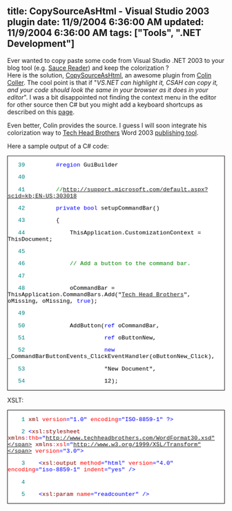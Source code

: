 title: CopySourceAsHtml - Visual Studio 2003 plugin
date: 11/9/2004 6:36:00 AM
updated: 11/9/2004 6:36:00 AM
tags: ["Tools", ".NET Development"]
---
Ever wanted to copy paste some code from Visual Studio .NET 2003 to your blog tool (e.g. [Sauce Reader](http://www.synop.com/Products/SauceReader/)) and keep the colorization ?<br>Here is the solution, [CopySourceAsHtml](http://www.jtleigh.com/people/colin/blog/archives/2004/11/copysourceashtm_3.html), an awesome plugin from [Colin Coller](http://www.jtleigh.com/people/colin/blog/). The cool point is that if "<em>VS.NET can highlight it, CSAH can copy it, and your code should look the same in your browser as it does in your editor</em>". I was a bit disappointed not finding the context menu in the editor for other source then C# but you might add a keyboard shortcups as described on this [page](http://www.jtleigh.com/people/colin/blog/archives/2004/10/copysourceashtm_1.html).

Even better, Colin provides the source. I guess I will soon integrate his colorization way to [Tech Head Brothers](http://www.techheadbrothers.com "Tech Head Brothers") Word 2003 [publishing tool](http://weblogs.asp.net/lkempe/archive/2004/08/23/219122.aspx).

Here a sample output of a C# code:

<div style="BORDER-RIGHT: windowtext 1pt solid; PADDING-RIGHT: 0pt; BORDER-TOP: windowtext 1pt solid; PADDING-LEFT: 0pt; FONT-SIZE: 10pt; BACKGROUND: #ffffff; PADDING-BOTTOM: 0pt; BORDER-LEFT: windowtext 1pt solid; COLOR: #000000; PADDING-TOP: 0pt; BORDER-BOTTOM: windowtext 1pt solid; FONT-FAMILY: Courier New">


<span style="BACKGROUND: #ffffff; COLOR: #008080">   39</span> <span style="COLOR: #0000ff">        #region</span><span> GuiBuilder</span>

<span style="BACKGROUND: #ffffff; COLOR: #008080">   40</span>  

<span style="BACKGROUND: #ffffff; COLOR: #008080">   41</span> <span>        </span><span style="COLOR: #008000">//http://support.microsoft.com/default.aspx?scid=kb;EN-US;303018</span>

<span style="BACKGROUND: #ffffff; COLOR: #008080">   42</span> <span>        </span><span style="COLOR: #0000ff">private</span><span style="COLOR: #0000ff"> bool</span><span> setupCommandBar()</span>

<span style="BACKGROUND: #ffffff; COLOR: #008080">   43</span> <span>        {</span>

<span style="BACKGROUND: #ffffff; COLOR: #008080">   44</span> <span>            ThisApplication.CustomizationContext = ThisDocument;</span>

<span style="BACKGROUND: #ffffff; COLOR: #008080">   45</span>  

<span style="BACKGROUND: #ffffff; COLOR: #008080">   46</span> <span>            </span><span style="COLOR: #008000">// Add a button to the command bar.</span>

<span style="BACKGROUND: #ffffff; COLOR: #008080">   47</span>  

<span style="BACKGROUND: #ffffff; COLOR: #008080">   48</span> <span>            oCommandBar = ThisApplication.CommandBars.Add("[Tech Head Brothers](http://www.techheadbrothers.com "Tech Head Brothers")", oMissing, oMissing, </span><span style="COLOR: #0000ff">true</span><span>);</span>

<span style="BACKGROUND: #ffffff; COLOR: #008080">   49</span>  

<span style="BACKGROUND: #ffffff; COLOR: #008080">   50</span> <span>            AddButton(</span><span style="COLOR: #0000ff">ref</span><span> oCommandBar,</span>

<span style="BACKGROUND: #ffffff; COLOR: #008080">   51</span> <span>                      </span><span style="COLOR: #0000ff">ref</span><span> oButtonNew,</span>

<span style="BACKGROUND: #ffffff; COLOR: #008080">   52</span> <span>                      </span><span style="COLOR: #0000ff">new</span><span> _CommandBarButtonEvents_ClickEventHandler(oButtonNew_Click),</span>

<span style="BACKGROUND: #ffffff; COLOR: #008080">   53</span> <span>                      "New Document",</span>

<span style="BACKGROUND: #ffffff; COLOR: #008080">   54</span> <span>                      12);</span>
</div>


XSLT:

<div style="BORDER-RIGHT: windowtext 1pt solid; PADDING-RIGHT: 0pt; BORDER-TOP: windowtext 1pt solid; PADDING-LEFT: 0pt; FONT-SIZE: 10pt; BACKGROUND: #ffffff; PADDING-BOTTOM: 0pt; BORDER-LEFT: windowtext 1pt solid; COLOR: #000000; PADDING-TOP: 0pt; BORDER-BOTTOM: windowtext 1pt solid; FONT-FAMILY: Courier New">


<span style="BACKGROUND: #ffffff; COLOR: #008080">    1</span> <span style="COLOR: #0000ff"><?</span><span style="COLOR: #800000">xml</span><span style="COLOR: #ff0000"> version</span><span style="COLOR: #0000ff">="1.0"</span><span style="COLOR: #ff0000"> encoding</span><span style="COLOR: #0000ff">="ISO-8859-1"</span><span style="COLOR: #0000ff"> ?></span>

<span style="BACKGROUND: #ffffff; COLOR: #008080">    2</span> <span style="COLOR: #0000ff"><</span><span style="COLOR: #800000">xsl:stylesheet</span><span style="COLOR: #800000"> xmlns</span><span style="COLOR: #ff00ff">:</span><span style="COLOR: #ff0000">thb</span><span style="COLOR: #0000ff">="http://www.techheadbrothers.com/WordFormat30.xsd"</span><span style="COLOR: #800000"> xmlns</span><span style="COLOR: #ff00ff">:</span><span style="COLOR: #ff0000">xsl</span><span style="COLOR: #0000ff">="http://www.w3.org/1999/XSL/Transform"</span><span style="COLOR: #ff0000"> version</span><span style="COLOR: #0000ff">="3.0"></span>

<span style="BACKGROUND: #ffffff; COLOR: #008080">    3</span> <span style="COLOR: #0000ff">   <</span><span style="COLOR: #800000">xsl:output</span><span style="COLOR: #ff0000"> method</span><span style="COLOR: #0000ff">="html"</span><span style="COLOR: #ff0000"> version</span><span style="COLOR: #0000ff">="4.0"</span><span style="COLOR: #ff0000"> encoding</span><span style="COLOR: #0000ff">="iso-8859-1"</span><span style="COLOR: #ff0000"> indent</span><span style="COLOR: #0000ff">="yes"</span><span style="COLOR: #0000ff"> /></span>

<span style="BACKGROUND: #ffffff; COLOR: #008080">    4</span>  

<span style="BACKGROUND: #ffffff; COLOR: #008080">    5</span> <span style="COLOR: #0000ff">   <</span><span style="COLOR: #800000">xsl:param</span><span style="COLOR: #ff0000"> name</span><span style="COLOR: #0000ff">="readcounter"</span><span style="COLOR: #0000ff"> /></span>
</div>
